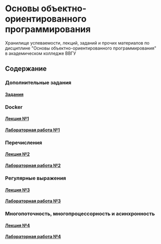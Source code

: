 # Основы объектно-ориентированного программирования
Хранилище успеваемости, лекций, заданий и прочих материалов по дисциплине "Основы объектно-ориентированного программирования" в академическом колледже ВВГУ

## Содержание

### Дополнительные задания

#### [Задания](labs/tasks.md)

### Docker

#### [Лекция №1](lecs/lec1.md)
#### [Лабораторная работа №1](labs/lab1.md)

### Перечисления

#### [Лекция №2](lecs/lec2.ipynb)
#### [Лабораторная работа №2](labs/lab2.md)

### Регулярные выражения

#### [Лекция №3](lecs/lec3.ipynb)
#### [Лабораторная работа №3](labs/lab3.md)

### Многопоточность, многопроцессорность и асинхронность

#### [Лекция №4](lecs/lec4/lec4.md)
#### [Лабораторная работа №4](labs/lab4.md)
